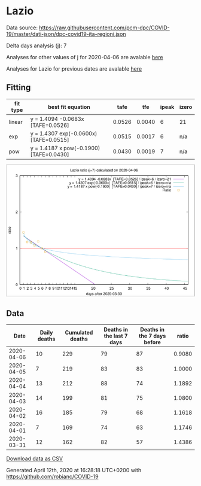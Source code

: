 # Lazio

Data source: https://raw.githubusercontent.com/pcm-dpc/COVID-19/master/dati-json/dpc-covid19-ita-regioni.json

Delta days analysis (j): 7

Analyses for other values of j for 2020-04-06 are avalable [here](../README.md)

Analyses for Lazio for previous dates are avalable [here](../../README.md)

## Fitting 
|fit type|best fit equation|tafe|tfe|ipeak|izero|
|-------|-----|--------|------|---|---|
|linear|y = 1.4094 -0.0683x  [TAFE=0.0526]|0.0526|0.0040|6|21|
|exp|y = 1.4307 exp(-0.0600x)  [TAFE=0.0515]|0.0515|0.0017|6|n/a|
|pow|y = 1.4187 x pow(-0.1900)  [TAFE=0.0430]|0.0430|0.0019|7|n/a|

![Plot](COVID-19_lazio_j7_2020-04-06.png)

## Data
|Date|Daily deaths|Cumulated deaths|Deaths in the last 7 days|Deaths in the 7 days before|ratio|
|----|----------|-----------|-------|--------------------|-----|
|2020-04-06|10|229|79|87|0.9080|
|2020-04-05|7|219|83|83|1.0000|
|2020-04-04|13|212|88|74|1.1892|
|2020-04-03|14|199|81|75|1.0800|
|2020-04-02|16|185|79|68|1.1618|
|2020-04-01|7|169|74|63|1.1746|
|2020-03-31|12|162|82|57|1.4386|

[Download data as CSV](COVID-19_lazio_j7_2020-04-06.csv)

Generated April 12th, 2020 at 16:28:18 UTC+0200 with https://github.com/robianc/COVID-19
